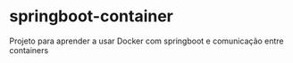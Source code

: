 # springboot-container
Projeto para aprender a usar Docker com springboot e comunicação entre containers
